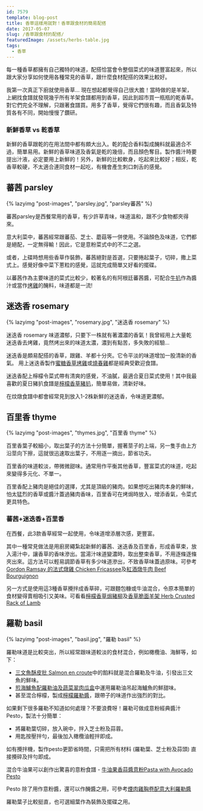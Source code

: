 ```yaml
---
id: 7579
template: blog-post
title: 香草這樣用就對！香草跟食材的簡易配搭
date: 2017-05-07
slug: /香草跟食材的配搭/
featuredImage: /assets/herbs-table.jpg
tags:
  - 香草
---
```

每一種香草都擁有自己獨特的味道，配搭恰當會令整個菜式的味道豐富起來，所以跟大家分享如何使用各種常見的香草，跟什麼食材配搭的效果比較好。

我第一次真正下廚就使用香草... 現在想起都覺得自己很大膽！當時做的是羊架，上網找食譜就發現幾乎所有羊架食譜都用到香草，因此到超市買一瓶瓶的乾香草。對它們完全不理解，只跟著食譜買。用多了香草，覺得它們很有趣，而且香氣及特質各有不同，開始慢慢了鑽研。

### 新鮮香草 vs 乾香草
新鮮的香草跟乾的在用法間中都有頗大出入。乾的配合香料製成醃料就最適合不過，簡單易用。新鮮的香草味道及香氣是乾的幾倍，而且顏色奪目。製作醬汁時要提出汁液，必定要用上新鮮的！另外，新鮮的比較軟身，吃起來比較好；相反，乾香草較硬，不太適合連同食材一起吃，有機會產生刺口刺舌的感覺。

## 蕃茜 parsley
{% lazyimg "post-images", "parsley.jpg", "parsley蕃茜" %}

蕃茜parsley是西餐常用的香草，有少許草青味，味道溫和，跟不少食物都夾得來。

意大利菜中，蕃茜經常跟蕃茄、芝士、蘑菇等一併使用。不論顏色及味道，它們都是絕配，一定無得輸！因此，它是意粉菜式中的不二之選。

或者，上碟時想用些香草作裝飾，蕃茜絕對是首選，只要捲起葉子，切碎，撒上菜式上。感覺好像中菜下蔥粒的感覺，這就完成簡單又好看的擺碟。

以蕃茜作為主要味道的菜式比較少，較著名的有阿根廷蕃茜醬，可配合[牛扒](/煎牛扒配阿根廷蕃茜醬-grilled-steak-chimichurri-sauce)作為醬汁或當作[烤雞](/阿根廷蕃茜醬脆皮烤雞-roasted-chicken-with-chimichurri-sauce)的醃料，味道都是一流!

## 迷迭香 rosemary
{% lazyimg "post-images", "rosemary.jpg", "迷迭香 rosemary" %}


迷迭香 rosemary 味道濃郁，只要下一株就有著濃濃的香氣！我曾經用上大量乾迷迭香去烤雞，竟然烤出來的味道太濃，濃到有點苦，多失敗的經驗...

迷迭香是頗易配搭的香草，跟雞、羊都十分夾。它令平淡的味道增加一股清新的香氣。
用上迷迭香製作[蜜糖香草烤雞](/蜜糖香草烤雞-只需3個小技巧-100成功)或[燒春雞](/迷迭香燒春雞-roasted-chicken-rosemary)都是經典受歡迎食譜。

迷迭香配上檸檬令菜式帶有清爽的感覺，不油膩，最適合夏日菜式使用！其中我最喜歡的夏日豬扒食譜是[檸檬香草豬扒](/清爽豬扒食譜-檸檬香草豬扒-pork-chop-lemon-rosemary)，簡單易做，清新好味。

在炆燉食譜中都會經常見到放入1-2株新鮮的迷迭香，令味道更濃郁。

## 百里香 thyme
{% lazyimg "post-images", "thymes.jpg", "百里香 thyme" %}

百里香葉子較細小，取出葉子的方法十分簡單，握著莖子的上端，另一隻手由上方沿莖向下擦，這就很迅速取出葉子，不用逐一摘出，節省功夫。

百里香的味道較淡，帶微微甜味。通常用作平衡其他香草，豐富菜式的味道，吃起來變得多元化、不單一。

百里香配上豬肉是絕佳的選擇，尤其是頂級的豬肉。如果想吃出豬肉本身的鮮味，怕太猛烈的香草或醬汁蓋過豬肉香味，百里香可在烤焗時放入，增添香氣，令菜式更具特色。

### 蕃茜+迷迭香+百里香

在西餐，此3款香草經常一起使用，令味道增添層次感，更豐富。

其中一種常見做法是用廚房繩紮起新鮮的蕃茜、迷迭香及百里香，形成香草束，放入湯汁中，讓香草的香味滲出。當湯汁味道變濃時，取出整束香草，不用逐條逐條夾出來。這方法可以輕易調節香草有多少味道滲出，不致香草味蓋過原味。可參考[Gordon Ramsay 的法式燉雞 Chicken Fricassee](/gordon-ramsay-的法式燉雞-chicken-fricassee)及[紅酒燉牛肉 Beef Bourguignon](/紅酒燉牛肉-beef-bourguignon)

另一方式是使用這3種香草攪拌成香草碎，可跟麵包糠或牛油混合，令原本簡單的食材變得賣相吸引又美味。可看看[檸檬香草焗豬柳](/檸檬香草焗豬柳-roasted-pork-loin-herbs-lemon)及[香草脆面羊架 Herb Crusted Rack of Lamb](香草脆面羊架-herb-crusted-rack-lamb)


## 羅勒 basil 
{% lazyimg "post-images", "basil.jpg", "羅勒 basil" %}

羅勒味道是比較突出，所以經常跟味道較淡的食材混合，例如橄欖油、海鮮等，如下：
- [三文魚酥皮批 Salmon en croute](/三文魚酥皮批-Salmon-en-croute)中的餡料就是混合羅勒及牛油，引發出三文魚的鮮味。
- [煎海鱸魚配羅勒油及蔬菜翠肉瓜盒](/煎海鱸魚配羅勒油及蔬菜翠肉瓜盒)中運用羅勒油吊起海鱸魚的鮮甜味。
- 甚至混合檸檬，製成[檸檬羅勒醬](/煎帶子配檸檬羅勒醬-Seared-Scallops-with-Lemon-Basil-Sauce)，跟帶子的味道作出強烈的對比。

如果剩下很多羅勒不知道如何處理？不要浪費呀！羅勒可做成意粉經典醬汁 Pesto，製法十分簡單：
- 將羅勒葉切碎，放入碗中，拌入芝士粉及蒜蓉。
- 用匙按壓拌勻，最後加入橄欖油輕拌即成。

如有攪拌機，製作pesto更節省時間，只需把所有材料 (羅勒葉、芝士粉及蒜頭) 直接攪碎及拌勻即成。

混合牛油果可以創作出驚喜的意粉食譜 - [牛油果香蒜醬意粉Pasta with Avocado Pesto](/牛油果香蒜醬意粉-Pasta-with-Avocado-Pesto)

Pesto 除了用作意粉醬，還可以作醃醬之用，可參考[煙肉雞胸卷配意大利羅勒醬](/煙肉雞胸卷配意大利羅勒醬-bacon-wrapped-chicken-breast-with-pesto)

羅勒葉子比較挺直，也可選細葉作為裝飾及擺碟之用。
